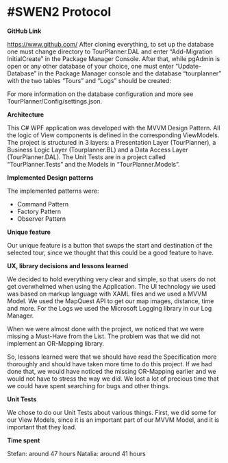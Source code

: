 # **#SWEN2 Protocol**


**GitHub Link**

https://www.github.com/
After cloning everything, to set up the database one must change directory to TourPlanner.DAL and enter “Add-Migration InitialCreate” in the Package Manager Console. After that, while pgAdmin is open or any other database of your choice, one must enter “Update-Database” in the Package Manager console and the database “tourplanner” with the two tables “Tours” and “Logs” should be created:
 
For more information on the database configuration and more see TourPlanner/Config/settings.json.



**Architecture**

This C# WPF application was developed with the MVVM Design Pattern. All the logic of View components is defined in the corresponding ViewModels. 
The project is structured in 3 layers: a Presentation Layer (TourPlanner), a Business Logic Layer (Tourplanner.BL) and a Data Access Layer (TourPlanner.DAL).
The Unit Tests are in a project called “TourPlanner.Tests” and the Models in “TourPlanner.Models”.



**Implemented Design patterns**

The implemented patterns were:
-	Command Pattern
-	Factory Pattern
-	Observer Pattern



**Unique feature**

Our unique feature is a button that swaps the start and destination of the selected tour, since we thought that this could be a good feature to have.
 

 
**UX, library decisions and lessons learned**

We decided to hold everything very clear and simple, so that users do not get overwhelmed when using the Application. The UI technology we used was based on markup language with XAML files and we used a MVVM Model. We used the MapQuest API to get our map images, distance, time and more. For the Logs we used the Microsoft Logging library in our Log Manager.

When we were almost done with the project, we noticed that we were missing a Must-Have from the List. The problem was that we did not implement an OR-Mapping library.

So, lessons learned were that we should have read the Specification more thoroughly and should have taken more time to do this project. If we had done that, we would have noticed the missing OR-Mapping earlier and we would not have to stress the way we did. We lost a lot of precious time that we could have spent searching for bugs and other things. 



**Unit Tests**

We chose to do our Unit Tests about various things. First, we did some for our View Models, since it is an important part of our MVVM Model, and it is important that they load.



**Time spent**

Stefan: around 47 hours
Natalia: around 41 hours